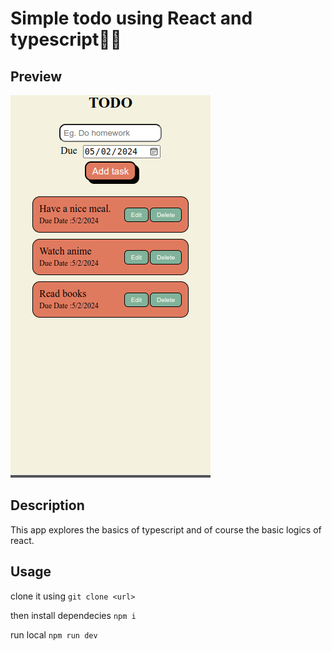 # Simple todo using React and typescript📒📝


## Preview
![Preview of app](<Screenshot from 2024-05-02 15-09-43.png>)

## Description

This app explores the basics of typescript and of course the basic logics of react.

## Usage

clone it using
`git clone <url> `

then install dependecies
`npm i`

run local
`npm run dev`
